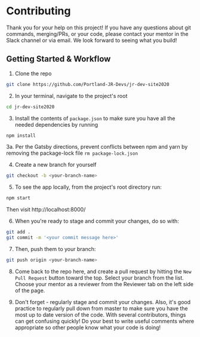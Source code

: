 # Contributing

Thank you for your help on this project! If you have any questions about git commands, merging/PRs, or your code, please contact your mentor in the Slack channel or via email. We look forward to seeing what you build! 

## Getting Started & Workflow

1. Clone the repo

```bash
git clone https://github.com/Portland-JR-Devs/jr-dev-site2020
```

2. In your terminal, navigate to the project's root

```bash
cd jr-dev-site2020
```

3. Install the contents of `package.json` to make sure you have all the needed dependencies by running

```bash
npm install
```

3a. Per the Gatsby directions, prevent conflicts between npm and yarn by removing the package-lock file
`rm package-lock.json`

4. Create a new branch for yourself

```bash
git checkout -b <your-branch-name>
```

5. To see the app locally, from the project's root directory run:

```bash
npm start
```

Then visit http://localhost:8000/

6. When you're ready to stage and commit your changes, do so with:

```bash
git add .
git commit -m '<your commit message here>'
```

7. Then, push them to your branch:

```bash
git push origin <your-branch-name>
```

8. Come back to the repo here, and create a pull request by hitting the `New Pull Request` button toward the top. Select your branch from the list. Choose your mentor as a reviewer from the Reviewer tab on the left side of the page.

9. Don't forget - regularly stage and commit your changes. Also, it's good practice to regularly pull down from master to make sure you have the most up to date version of the code. With several contributors, things can get confusing quickly! Do your best to write useful comments where appropriate so other people know what your code is doing!
